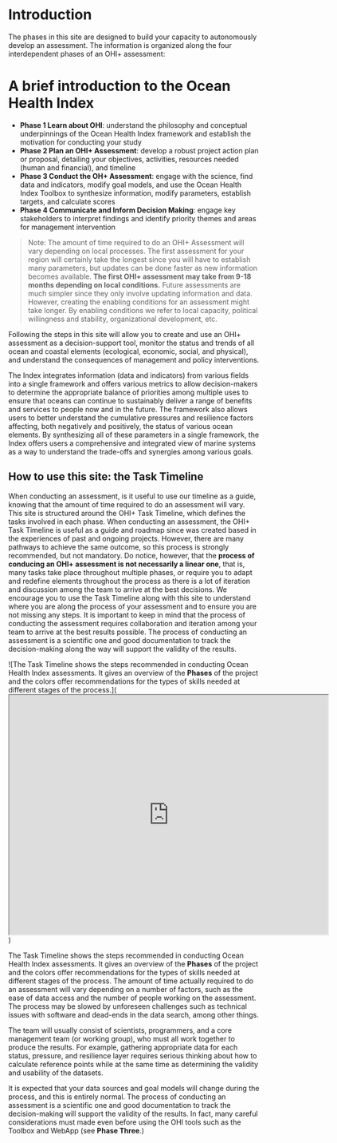 # Introduction

The phases in this site are designed to build your capacity to autonomously develop an assessment. The information is organized along the four interdependent phases of an OHI+ assessment:

# A brief introduction to the Ocean Health Index

- **Phase 1 Learn about OHI**: understand the philosophy and conceptual underpinnings of the Ocean Health Index framework and establish the motivation for conducting your study
- **Phase 2 Plan an OHI+ Assessment**: develop a robust project action plan or proposal, detailing your objectives, activities, resources needed (human and financial), and timeline
- **Phase 3 Conduct the OH+ Assessment**: engage with the science, find data and indicators, modify goal models, and use the Ocean Health Index Toolbox to synthesize information, modify parameters, establish targets, and calculate scores
- **Phase 4 Communicate and Inform Decision Making**: engage key stakeholders to interpret findings and identify priority themes and areas for management intervention

> Note: The amount of time required to do an OHI+ Assessment will vary depending on local processes. The first assessment for your region will certainly take the longest since you will have to establish many parameters, but updates can be done faster as new information becomes available. **The first OHI+ assessment may take from 9-18 months depending on local conditions.** Future assessments are much simpler since they only involve updating information and data. However, creating the enabling conditions for an assessment might take longer. By enabling conditions we refer to local capacity, political willingness and stability, organizational development, etc.

Following the steps in this site will allow you to create and use an OHI+ assessment as a decision-support tool, monitor the status and trends of all ocean and coastal elements (ecological, economic, social, and physical), and understand the consequences of management and policy interventions.

The Index integrates information (data and indicators) from various fields into a single framework and offers various metrics to allow decision-makers to determine the appropriate balance of priorities among multiple uses to ensure that oceans can continue to sustainably deliver a range of benefits and services to people now and in the future. The framework also allows users to better understand the cumulative pressures and resilience factors affecting, both negatively and positively, the status of various ocean elements. By synthesizing all of these parameters in a single framework, the Index offers users a comprehensive and integrated view of marine systems as a way to understand the trade-offs and synergies among various goals.

## How to use this site: the Task Timeline

When conducting an assessment, is it useful to use our timeline as a guide, knowing that the amount of time required to do an assessment will vary. This site is structured around the OHI+ Task Timeline, which defines the tasks involved in each phase. When conducting an assessment, the OHI+ Task Timeline is useful as a guide and roadmap since was created based in the experiences of past and ongoing projects. However, there are many pathways to achieve the same outcome, so this process is strongly recommended, but not mandatory. Do notice, however, that the **process of conducing an OHI+ assessment is not necessarily a linear one**, that is, many tasks take place throughout multiple phases, or require you to adapt and redefine elements throughout the process as there is a lot of iteration and discussion among the team to arrive at the best decisions. We encourage you to use the Task Timeline along with this site to understand where you are along the process of your assessment and to ensure you are not missing any steps. It is important to keep in mind that the process of conducting the assessment requires collaboration and iteration among your team to arrive at the best results possible. The process of conducting an assessment is a scientific one and good documentation to track the decision-making along the way will support the validity of the results.

![The Task Timeline shows the steps recommended in conducting Ocean Health Index assessments. It gives an overview of the **Phases** of the project and the colors offer recommendations for the types of skills needed at different stages of the process.](<iframe src="https://drive.google.com/a/conservation.org/file/d/0B04tAQB4L2N3UU1HR1FOMkdKcFk/preview" width="640" height="480"></iframe>)

The Task Timeline shows the steps recommended in conducting Ocean Health Index assessments. It gives an overview of the **Phases** of the project and the colors offer recommendations for the types of skills needed at different stages of the process. The amount of time actually required to do an assessment will vary depending on a number of factors, such as the ease of data access and the number of people working on the assessment. The process may be slowed by unforeseen challenges such as technical issues with software and dead-ends in the data search, among other things.

The team will usually consist of scientists, programmers, and a core management team (or working group), who must all work together to produce the results. For example, gathering appropriate data for each status, pressure, and resilience layer requires serious thinking about how to calculate reference points while at the same time as determining the validity and usability of the datasets.

It is expected that your data sources and goal models will change during the process, and this is entirely normal. The process of conducting an assessment is a scientific one and good documentation to track the decision-making will support the validity of the results. In fact, many careful considerations must made even before using the OHI tools such as the Toolbox and WebApp (see **Phase Three**.)
